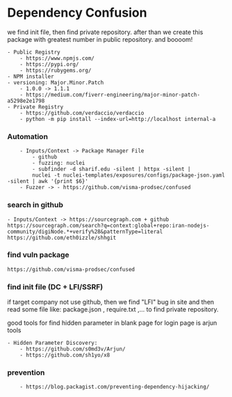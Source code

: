# Dependency Confusion

we find init file, then find private repository. after than we create this package with greatest number in public repository. and boooom!

```
- Public Registry
    - https://www.npmjs.com/
    - https://pypi.org/
    - https://rubygems.org/
- NPM installer
- versioning: Major.Minor.Patch
    - 1.0.0 -> 1.1.1
    - https://medium.com/fiverr-engineering/major-minor-patch-a5298e2e1798
- Private Registry
    - https://github.com/verdaccio/verdaccio
    - python -m pip install --index-url=http://localhost internal-a
```

### Automation

```
    - Inputs/Context -> Package Manager File 
        - github 
        - fuzzing: nuclei 
        - subfinder -d sharif.edu -silent | httpx -silent | 
        nuclei -t nuclei-templates/exposures/configs/package-json.yaml -silent | awk '{print $6}'
    - Fuzzer -> - https://github.com/visma-prodsec/confused
```

### search in github

```
- Inputs/Context -> https://sourcegraph.com + github 
https://sourcegraph.com/search?q=context:global+repo:iran-nodejs-community/digiNode.*+verify%28&patternType=literal
https://github.com/eth0izzle/shhgit
```

### find vuln package

```
https://github.com/visma-prodsec/confused
```

### find init file (DC + LFI/SSRF)

if target company not use github, then we find "LFI" bug in site and then read some file like: package.json , require.txt ,... to find private repository.

good tools for find hidden parameter in blank page for login page is arjun tools

```
- Hidden Parameter Discovery:
    - https://github.com/s0md3v/Arjun/
    - https://github.com/sh1yo/x8
```

### prevention

```
    - https://blog.packagist.com/preventing-dependency-hijacking/
```

